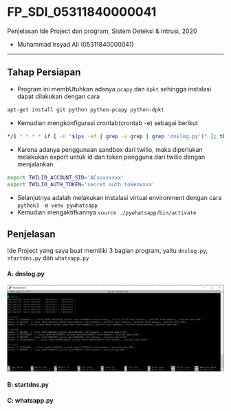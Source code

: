 # FP_SDI_05311840000041

Penjelasan Ide Project dan program, Sistem Deteksi & Intrusi, 2020  
  * Muhammad Irsyad Ali (05311840000041)

---

## Tahap Persiapan
* Program ini membUtuhkan adanya `pcapy` dan `dpkt` sehingga instalasi dapat dilakukan dengan cara  
```bash
apt-get install git python python-pcapy python-dpkt
```
* Kemudian mengkonfigurasi crontab(crontab -e) sebagai berikut
```bash
*/1 * * * * if [ -n "$(ps -ef | grep -v grep | grep 'dnslog.py')" ]; then : ; else python /opt/dnslog/dnslog.py &> /var/log/dnslog.log; fi
```
* Karena adanya penggunaan sandbox dari twilio, maka diperlukan melakukan export untuk id dan token pengguna dari twilio dengan menjalankan
```bash
export TWILIO_ACCOUNT_SID='ACxxxxxxxx'
export TWILIO_AUTH_TOKEN='secret auth tokenxxxx'
```
* Selanjutnya adalah melakukan instalasi virtual environment dengan cara `python3 -m venv pywhatsapp`    
* Kemudian mengaktifkannya `source ./pywhatsapp/bin/activate`

## Penjelasan
Ide Project yang saya buat memiliki 3 bagian program, yaitu `dnslog.py`, `startdns.py` dan `whatsapp.py`

#### A: dnslog.py
  ![topologi_1](https://github.com/krisnanda59/Jarkom_Modul5__Lapres_T19/blob/main/dokum%20shift%205/topologi_persiapan.png)
 
#### B: startdns.py

#### C: whatsapp.py
